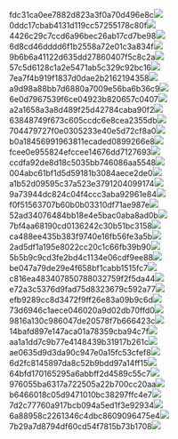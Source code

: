 fdc31ca0ee7882d823a3f0a70d496e8c<img  src="https://img.alicdn.com/bao/uploaded/i3/2639837995/TB2me9npIj_B1NjSZFHXXaDWpXa_!!2639837995.jpg_160x160.jpg">
0ddc17cbab4131d119cc57255178c80f<img  src="https://img.alicdn.com/bao/uploaded/i1/2639837995/O1CN0128vl0KHRyAexEmp_!!2639837995.jpg_160x160.jpg">
4426c29c7ccd6a96bec26ab17cd7be98<img  src="https://img.alicdn.com/bao/uploaded/i4/2639837995/O1CN0128vl03pVszyGMqJ_!!2639837995.jpg_160x160.jpg">
6d8cd46dddd6f1b2558a72e01c3a834f<img  src="https://img.alicdn.com/bao/uploaded/i2/2639837995/O1CN0128vl0Ih2dy6u3Fm_!!2639837995.jpg_160x160.jpg">
9b6b6a41122d635dd27860407f5c8c2a<img  src="https://img.alicdn.com/bao/uploaded/i4/2639837995/O1CN0128vl0WN9kjPa3ZD_!!2639837995.jpg_160x160.jpg">
57c5d6128c1a2e5471ab5c329c92bc16<img  src="https://img.alicdn.com/bao/uploaded/i3/2639837995/O1CN0128vl0EHQKbxN3lK_!!2639837995.jpg_160x160.jpg">
7ea7f4b919f1837d0dae2b2162194358<img  src="https://img.alicdn.com/bao/uploaded/i2/2639837995/O1CN0128vl0QpJsAxAuM2_!!2639837995.jpg_160x160.jpg">
a9d98a88bb7d6880a7009e56ba6b36c9<img  src="https://img.alicdn.com/bao/uploaded/i2/2639837995/TB2mEA3prZnBKNjSZFGXXbt3FXa_!!2639837995.jpg_160x160.jpg">
6e0d7967539f6ce04923b820657c0407<img  src="https://img.alicdn.com/bao/uploaded/i4/2639837995/O1CN0128vl0PRwlhNmqng_!!2639837995.jpg_160x160.jpg">
a2a1658a3a8d489f25d42784caba90f2<img  src="https://img.alicdn.com/bao/uploaded/i4/2639837995/O1CN0128vl0FocLMl3t6j_!!2639837995.jpg_160x160.jpg">
63848749f673c605ccdc6e8cea2355db<img  src="https://img.alicdn.com/bao/uploaded/i1/2639837995/O1CN0128vl0Y8l0ANbkeI_!!2639837995.jpg_160x160.jpg">
704479727f0e0305233e40e5d72cf8a0<img  src="https://img.alicdn.com/bao/uploaded/i2/2639837995/O1CN0128vl0XdJSdMeYER_!!2639837995.jpg_160x160.jpg">
b0a18456991963811ecaded0899266e8<img  src="https://img.alicdn.com/imgextra/i3/2639837995/O1CN0128vl0m9ceGttDvo_!!2639837995.png">
fcee0e955824efccee14676dd7127693<img  src="https://img.alicdn.com/imgextra/i2/2639837995/O1CN0128vl0nTNJ4y514h_!!2639837995.png">
ccdfa92de8d18c5035bb746086aa5548<img  src="https://img.alicdn.com/imgextra/i4/2639837995/O1CN0128vl0hoXcMbvDWz_!!2639837995.png">
004abc61bf1d5d59181b3084aece2de0<img  src="https://img.alicdn.com/imgextra/i2/2639837995/O1CN0128vl0pgRDbyJ6Tb_!!2639837995.png">
a1b52d09595c37a523e3791204099174<img  src="https://img.alicdn.com/imgextra/i4/2639837995/O1CN0128vl0oJyUPBWy9t_!!2639837995.png">
9a73944dc824c04f4ccc3aba92961e84<img  src="https://img.alicdn.com/imgextra/i4/2639837995/O1CN0128vl0hoYHxC9lRK_!!2639837995.png">
f0f51563707b60b0b03310df71ae987e<img  src="https://img.alicdn.com/imgextra/i2/2639837995/O1CN0128vl0ocrXBzA3SN_!!2639837995.png">
52ad34076484bb18e4e5bac0aba8ad0b<img  src="https://img.alicdn.com/imgextra/i4/2639837995/O1CN0128vl0oHoebqlddP_!!2639837995.png">
7bf4aa68190cd0136242c30b51bc3158<img  src="https://img.alicdn.com/imgextra/i1/2639837995/O1CN0128vl0pgSI9bVAjr_!!2639837995.png">
ca488ee435b383f9740e16fb56fe3a5b<img  src="https://img.alicdn.com/imgextra/i3/2639837995/O1CN0128vl0o55kESnRZr_!!2639837995.png">
2ad5df1a195e8022cc20c1c66fb39b90<img  src="https://img.alicdn.com/imgextra/i1/2639837995/O1CN0128vl0hoXPwnHJg1_!!2639837995.png">
5b5b9c9cd3fe2bd4c1134e06cdf9ee88<img  src="https://img.alicdn.com/imgextra/i3/2639837995/O1CN0128vl0mYNfzvhhQF_!!2639837995.png">
be047a79de29e4f658bf1cabb1515fc7<img  src="https://img.alicdn.com/imgextra/i2/2639837995/O1CN0128vl0pTMyIGedFz_!!2639837995.jpg">
c816ea483407850788032759f2f5da44<img  src="https://img.alicdn.com/imgextra/i1/2639837995/O1CN0128vl0orM0aNmehR_!!2639837995.png">
e72a3c5376d9fad75d8323679c592a77<img  src="https://img.alicdn.com/imgextra/i1/2639837995/O1CN0128vl0hoZMQuTod6_!!2639837995.png">
efb9289cc8d3472f9ff26e83a09b9c6d<img  src="https://img.alicdn.com/imgextra/i4/2639837995/O1CN0128vl0hoXU6KUtL0_!!2639837995.png">
73d6946c1aece046020a9d02db70ffd0<img  src="https://img.alicdn.com/imgextra/i4/2639837995/O1CN0128vl0nTNmChvzMI_!!2639837995.png">
9816a130c986047de20578f7b666423c<img  src="https://img.alicdn.com/imgextra/i4/2639837995/O1CN0128vl0pTOeBsjj5w_!!2639837995.png">
14bafd897e147aca01a78359cba94c7f<img  src="https://img.alicdn.com/imgextra/i3/2639837995/O1CN0128vl0orMHCcsZuG_!!2639837995.png">
aa1a1dd7c9b77e4148439b31917b261c<img  src="https://img.alicdn.com/imgextra/i2/2639837995/O1CN0128vl0pHFWrYvLZV_!!2639837995.png">
ae0635d9d3da90c947e0a15fc53cfef8<img  src="https://img.alicdn.com/imgextra/i2/2639837995/O1CN0128vl0oHpOLiYH2I_!!2639837995.png">
6d2fc8145897da8c52b9bdd97a14ff15<img  src="https://img.alicdn.com/imgextra/i1/2639837995/O1CN0128vl0mYM05RY1Zf_!!2639837995.png">
64bfd170165295a6abbff2d4589c55c7<img  src="https://img.alicdn.com/imgextra/i3/2639837995/O1CN0128vl0pHEzcgR5ha_!!2639837995.png">
976055ba6317a722505a22b700cc20aa<img  src="https://img.alicdn.com/imgextra/i3/2639837995/O1CN0128vl0pHCyvBdror_!!2639837995.png">
b6466018c05d9471010bc38297ffc4e7<img  src="https://img.alicdn.com/imgextra/i2/2639837995/O1CN0128vl0nzG9jr59ES_!!2639837995.png">
7d2c77760a917bcb094a5ed1f3e92934<img  src="https://img.alicdn.com/imgextra/i4/2639837995/O1CN0128vl0m9ej4C4tcy_!!2639837995.png">
6a88958c2261346c4dbc8609096475e4<img  src="https://img.alicdn.com/imgextra/i2/2639837995/O1CN0128vl0pgQTx2eTef_!!2639837995.png">
7b29a7d8794df60cd54f7815b73b1708<img  src="https://img.alicdn.com/imgextra/i2/2639837995/O1CN0128vl0mYMP10P9yk_!!2639837995.png">
